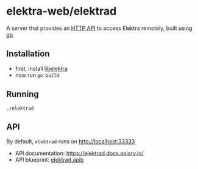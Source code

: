 # elektra-web/elektrad

A server that provides an [HTTP API](http://docs.elektrad.apiary.io) to access
Elektra remotely, built using [go](https://golang.org).

## Installation

- first, install [libelektra](https://libelektra.org/)
- now run `go build`

## Running

```
./elektrad
```

## API

By default, `elektrad` runs on [http://localhost:33333](http://localhost:33333)

- API documentation: https://elektrad.docs.apiary.io/
- API blueprint: [elektrad.apib](https://master.libelektra.org/doc/api_blueprints/elektrad.apib)
